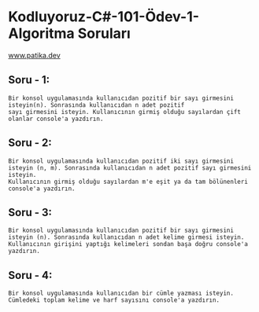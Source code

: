 # Kodluyoruz-C#-101-Ödev-1-Algoritma Soruları
www.patika.dev

## Soru - 1:

    Bir konsol uygulamasında kullanıcıdan pozitif bir sayı girmesini isteyin(n). Sonrasında kullanıcıdan n adet pozitif 
    sayı girmesini isteyin. Kullanıcının girmiş olduğu sayılardan çift olanlar console'a yazdırın.

## Soru - 2:

    Bir konsol uygulamasında kullanıcıdan pozitif iki sayı girmesini isteyin (n, m). Sonrasında kullanıcıdan n adet pozitif sayı girmesini isteyin. 
    Kullanıcının girmiş olduğu sayılardan m'e eşit ya da tam bölünenleri console'a yazdırın.

## Soru - 3:

    Bir konsol uygulamasında kullanıcıdan pozitif bir sayı girmesini isteyin (n). Sonrasında kullanıcıdan n adet kelime girmesi isteyin. 
    Kullanıcının girişini yaptığı kelimeleri sondan başa doğru console'a yazdırın.

## Soru - 4:

    Bir konsol uygulamasında kullanıcıdan bir cümle yazması isteyin. Cümledeki toplam kelime ve harf sayısını console'a yazdırın.
